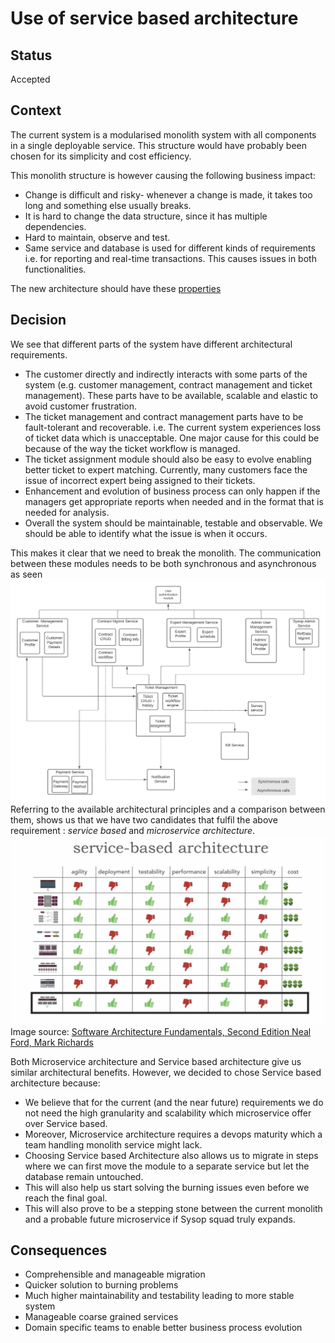 # Use of service based architecture
## Status
Accepted
## Context
The current system is a modularised monolith system with all components in a single deployable service. 
This structure would have probably been chosen for its simplicity and cost efficiency.

This monolith structure is however causing the following business impact:
* Change is difficult and risky- whenever a change is made, it takes too long and something else usually breaks.
* It is hard to change the data structure, since it has multiple dependencies.
* Hard to maintain, observe and test.
* Same service and database is used for different kinds of requirements 
  i.e. for reporting and real-time transactions. This causes issues in both functionalities.

The new architecture should have these [properties](../docs/system_characteristics.md)

## Decision
We see that different parts of the system have different architectural requirements.

* The customer directly and indirectly interacts with some parts of the system 
(e.g. customer management, contract management and ticket management). 
These parts have to be available, scalable and elastic to avoid customer frustration.
* The ticket management and contract management parts have to be fault-tolerant and recoverable.
i.e. The current system experiences loss of ticket data which is unacceptable.
One major cause for this could be because of the way the ticket workflow is managed.
* The ticket assignment module should also be easy to evolve enabling better ticket to expert matching.
Currently, many customers face the issue of incorrect expert being assigned to their tickets.
* Enhancement and evolution of business process can only happen if the managers get appropriate reports 
when needed and in the format that is needed for analysis.
* Overall the system should be maintainable, testable and observable. 
  We should be able to identify what the issue is when it occurs.

This makes it clear that we need to break the monolith. 
The communication between these modules needs to be both synchronous and asynchronous 
as seen ![below](../assets/8_component_interaction_diagram.png)
Referring to the available architectural principles and a comparison between them, 
shows us that we have two candidates that fulfil the above requirement : 
*service based* and *microservice architecture*.
![SBA](../assets/7_architecture_style_comparison.png)
Image source: [Software Architecture Fundamentals, Second Edition Neal Ford, Mark Richards](https://learning.oreilly.com/videos/software-architecture-fundamentals/9781491998991/9781491998991-video317001?autoplay=false)

Both Microservice architecture and Service based architecture give us similar architectural benefits.
However, we decided to chose Service based architecture because: 
* We believe that for the current (and the near future) requirements 
  we do not need the high granularity and scalability which microservice offer over Service based.
* Moreover, Microservice architecture requires a devops maturity which 
  a team handling monolith service might lack.
* Choosing Service based Architecture also allows us to migrate in steps where we can first move the module to a separate service 
  but let the database remain untouched. 
* This will also help us start solving the burning issues even before 
  we reach the final goal.
* This will also prove to be a stepping stone between the current monolith 
  and a probable future microservice if Sysop squad truly expands.
  
## Consequences
* Comprehensible and manageable migration
* Quicker solution to burning problems
* Much higher maintainability and testability leading to more stable system  
* Manageable coarse grained services
* Domain specific teams to enable better business process evolution
